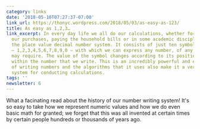 ```yaml
---
category: links
date: '2018-05-10T07:27:37-07:00'
link_url: https://thonyc.wordpress.com/2018/05/03/as-easy-as-123/
title: As easy as 1,2,3…
link_excerpt: In every day life we all do our calculations, whether for the taxman,
  our purchases, paying the household bills or in some academic discipline, using
  the place value decimal number system. It consists of just ten symbols (numerals)
  – 1,2,3,4,5,6,7,8,9,0 – with which we can express any number, of any size that we
  may require. The value of the symbol changes according to its position – place –
  within the number that we write. This is an incredibly powerful and efficient method
  of writing numbers and the algorithms that it uses also make it a very efficient
  system for conducting calculations.
tags: ''
newsletter: 6
---
```


What a facinating read about the history of our number writing system! It's so easy to take how we represent numeric values and how we do even basic math for granted; we forget that this was all invented at certain times by certain people hundreds or thousands of years ago.